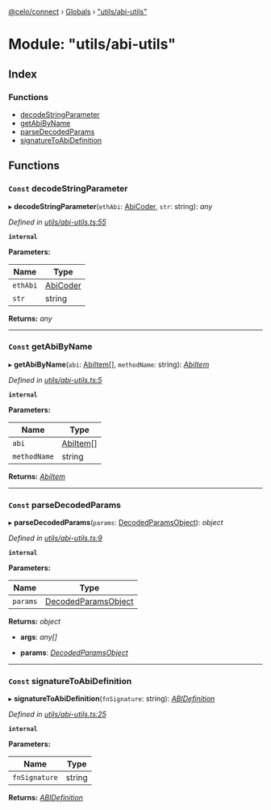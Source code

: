 [@celo/connect](../README.md) › [Globals](../globals.md) › ["utils/abi-utils"](_utils_abi_utils_.md)

# Module: "utils/abi-utils"

## Index

### Functions

* [decodeStringParameter](_utils_abi_utils_.md#const-decodestringparameter)
* [getAbiByName](_utils_abi_utils_.md#const-getabibyname)
* [parseDecodedParams](_utils_abi_utils_.md#const-parsedecodedparams)
* [signatureToAbiDefinition](_utils_abi_utils_.md#const-signaturetoabidefinition)

## Functions

### `Const` decodeStringParameter

▸ **decodeStringParameter**(`ethAbi`: [AbiCoder](../interfaces/_abi_types_.abicoder.md), `str`: string): *any*

*Defined in [utils/abi-utils.ts:55](https://github.com/celo-org/celo-monorepo/blob/master/packages/sdk/connect/src/utils/abi-utils.ts#L55)*

**`internal`** 

**Parameters:**

Name | Type |
------ | ------ |
`ethAbi` | [AbiCoder](../interfaces/_abi_types_.abicoder.md) |
`str` | string |

**Returns:** *any*

___

### `Const` getAbiByName

▸ **getAbiByName**(`abi`: [AbiItem](../interfaces/_abi_types_.abiitem.md)[], `methodName`: string): *[AbiItem](../interfaces/_abi_types_.abiitem.md)*

*Defined in [utils/abi-utils.ts:5](https://github.com/celo-org/celo-monorepo/blob/master/packages/sdk/connect/src/utils/abi-utils.ts#L5)*

**`internal`** 

**Parameters:**

Name | Type |
------ | ------ |
`abi` | [AbiItem](../interfaces/_abi_types_.abiitem.md)[] |
`methodName` | string |

**Returns:** *[AbiItem](../interfaces/_abi_types_.abiitem.md)*

___

### `Const` parseDecodedParams

▸ **parseDecodedParams**(`params`: [DecodedParamsObject](../interfaces/_abi_types_.decodedparamsobject.md)): *object*

*Defined in [utils/abi-utils.ts:9](https://github.com/celo-org/celo-monorepo/blob/master/packages/sdk/connect/src/utils/abi-utils.ts#L9)*

**`internal`** 

**Parameters:**

Name | Type |
------ | ------ |
`params` | [DecodedParamsObject](../interfaces/_abi_types_.decodedparamsobject.md) |

**Returns:** *object*

* **args**: *any[]*

* **params**: *[DecodedParamsObject](../interfaces/_abi_types_.decodedparamsobject.md)*

___

### `Const` signatureToAbiDefinition

▸ **signatureToAbiDefinition**(`fnSignature`: string): *[ABIDefinition](../interfaces/_abi_types_.abidefinition.md)*

*Defined in [utils/abi-utils.ts:25](https://github.com/celo-org/celo-monorepo/blob/master/packages/sdk/connect/src/utils/abi-utils.ts#L25)*

**`internal`** 

**Parameters:**

Name | Type |
------ | ------ |
`fnSignature` | string |

**Returns:** *[ABIDefinition](../interfaces/_abi_types_.abidefinition.md)*
